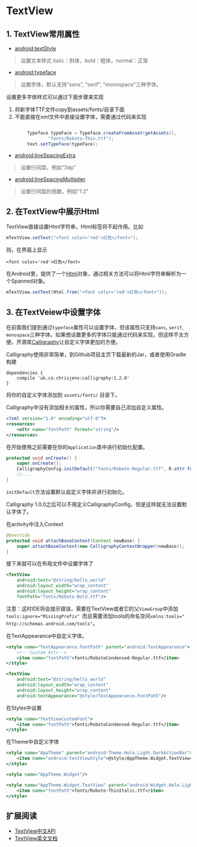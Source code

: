 # TextView




## 1. TextView常用属性

* [android:textStyle](http://developer.android.com/reference/android/widget/TextView.html#attr_android:textStyle)
>设置文本样式
italic：斜体，bold：粗体，normal：正常

* [android:typeface](http://developer.android.com/reference/android/widget/TextView.html#attr_android:typeface)
>设置字体，默认支持“sans”, “serif”, “monospace"三种字体。

设置更多字体样式可以通过下面步骤来实现

1. 将新字体TTF文件copy到assets/fonts/目录下面
2. 不能直接在xml文件中直接设置字体，需要通过代码来实现


```java

		Typeface typeFace = Typeface.createFromAsset(getAssets(),
				"fonts/Roboto-Thin.ttf");
		text.setTypeface(typeFace);


```

* [android:lineSpacingExtra](http://developer.android.com/reference/android/widget/TextView.html#attr_android:lineSpacingExtra)
>设置行间距，例如“3dp”
* [android:lineSpacingMultiplier](http://developer.android.com/reference/android/widget/TextView.html#attr_android:lineSpacingMultiplier)
>设置行间距的倍数，例如"1.2"


## 2. 在TextView中展示Html

TextView直接设置Html字符串，Html标签将不起作用。比如

```java
mTextView.setText("<font color='red'>红色</font>");
```
则，在界面上显示
```
<font color='red'>红色</font>
```
在Android里，提供了一个[Html](http://developer.android.com/reference/android/text/Html.html)对象，通过相关方法可以将Html字符串解析为一个Spanned对象。

```java
mTextView.setText(Html.from("<font color='red'>红色</font>"));


```

## 3. 在TextVeiew中设置字体

在前面我们提到通过`typeface`属性可以设置字体，但该属性只支持`sans`, `serif`, `monospace`三种字体。如果想设置更多的字体只能通过代码来实现，但这样不太方便。开源库[Calligraphy](https://github.com/chrisjenx/Calligraphy)让自定义字体更加的方便。

Calligraphy使用非常简单，到Github项目主页下载最新的Jar，或者使用Gradle构建

```
dependencies {
    compile 'uk.co.chrisjenx:calligraphy:1.2.0'
}

```

将你的自定义字体添加到 `assets/fonts/` 目录下。

Calligraphy中没有添加相关的属性，所以你需要自己添加自定义属性。

```xml
<?xml version="1.0" encoding="utf-8"?>
<resources>
    <attr name="fontPath" format="string"/>
</resources>

```

在开始使用之前需要在你的`Application`类中进行初始化配置。

```java
protected void onCreate() {
    super.onCreate();
    CalligraphyConfig.initDefault("fonts/Roboto-Regular.ttf", R.attr.fontPath);
    //....
}

```

`initDefault`方法设置默认自定义字体并进行初始化。

Calligraphy 1.0.0之后可以不用定义CalligraphyConfig，但是这样就无法设置默认字体了。

在activity中注入Context

```java
@Override
protected void attachBaseContext(Context newBase) {
    super.attachBaseContext(new CalligraphyContextWrapper(newBase));
}
```
接下来就可以在布局文件中设置字体了

```xml
<TextView
    android:text="@string/hello_world"
    android:layout_width="wrap_content"
    android:layout_height="wrap_content"
    fontPath="fonts/Roboto-Bold.ttf"/>
```
注意：这时IDE将会提示错误，需要在TextView或者它的父`ViewGroup`中添加`tools:ignore="MissingPrefix" `而且需要添加tools的命名空间`xmlns:tools=" http://schemas.android.com/tools"`。

在TextAppearance中自定义字体。

```xml
<style name="TextAppearance.FontPath" parent="android:TextAppearance">
    <!-- Custom Attr-->
    <item name="fontPath">fonts/RobotoCondensed-Regular.ttf</item>
</style>
```

```xml
<TextView
    android:text="@string/hello_world"
    android:layout_width="wrap_content"
    android:layout_height="wrap_content"
    android:textAppearance="@style/TextAppearance.FontPath"/>
```
在Styles中设置

```xml
<style name="TextViewCustomFont">
    <item name="fontPath">fonts/RobotoCondensed-Regular.ttf</item>
</style>
```
在Theme中自定义字体

```xml
<style name="AppTheme" parent="android:Theme.Holo.Light.DarkActionBar">
    <item name="android:textViewStyle">@style/AppTheme.Widget.TextView</item>
</style>

<style name="AppTheme.Widget"/>

<style name="AppTheme.Widget.TextView" parent="android:Widget.Holo.Light.TextView">
    <item name="fontPath">fonts/Roboto-ThinItalic.ttf</item>
</style>
```


## 扩展阅读


* [TextView中文API](http://www.cnblogs.com/over140/archive/2010/08/27/1809745.html)
* [TextView英文文档](http://developer.android.com/reference/android/widget/TextView.html)








